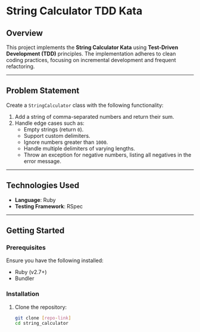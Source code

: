 # String Calculator TDD Kata

## Overview

This project implements the **String Calculator Kata** using **Test-Driven Development (TDD)** principles. The implementation adheres to clean coding practices, focusing on incremental development and frequent refactoring.

---

## Problem Statement

Create a `StringCalculator` class with the following functionality:
1. Add a string of comma-separated numbers and return their sum.
2. Handle edge cases such as:
   - Empty strings (return `0`).
   - Support custom delimiters.
   - Ignore numbers greater than `1000`.
   - Handle multiple delimiters of varying lengths.
   - Throw an exception for negative numbers, listing all negatives in the error message.

---

## Technologies Used

- **Language**: Ruby
- **Testing Framework**: RSpec

---

## Getting Started

### Prerequisites
Ensure you have the following installed:
- Ruby (v2.7+)
- Bundler

### Installation
1. Clone the repository:
   ```bash
   git clone [repo-link]
   cd string_calculator
